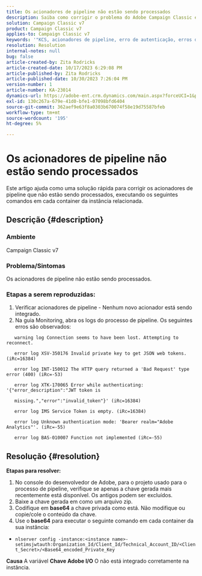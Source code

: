 ```yaml
---
title: Os acionadores de pipeline não estão sendo processados
description: Saiba como corrigir o problema do Adobe Campaign Classic em que os acionadores de pipeline não estão sendo processados.
solution: Campaign Classic v7
product: Campaign Classic v7
applies-to: Campaign Classic v7
keywords: '"KCS, acionadores de pipeline, erro de autenticação, erros de log de pipeline. '''
resolution: Resolution
internal-notes: null
bug: false
article-created-by: Zita Rodricks
article-created-date: 10/17/2023 6:29:08 PM
article-published-by: Zita Rodricks
article-published-date: 10/30/2023 7:26:04 PM
version-number: 1
article-number: KA-23014
dynamics-url: https://adobe-ent.crm.dynamics.com/main.aspx?forceUCI=1&pagetype=entityrecord&etn=knowledgearticle&id=38b6740c-1b6d-ee11-8df0-6045bd006239
exl-id: 130c267a-679e-41d0-bfe1-07098bfd6404
source-git-commit: 362aef9e63f8a0303b670074f58e19d75587bfeb
workflow-type: tm+mt
source-wordcount: '195'
ht-degree: 5%

---
```


# Os acionadores de pipeline não estão sendo processados


Este artigo ajuda como uma solução rápida para corrigir os acionadores de pipeline que não estão sendo processados, executando os seguintes comandos em cada container da instância relacionada.

## Descrição {#description}


### <b>Ambiente</b>

Campaign Classic v7



### <b>Problema/Sintomas</b>

Os acionadores de pipeline não estão sendo processados.

### <b>Etapas a serem reproduzidas:</b>

1. Verificar acionadores de pipeline - Nenhum novo acionador está sendo integrado.
2. Na guia Monitoring, abra os logs do processo de pipeline. Os seguintes erros são observados:




`   warning log Connection seems to have been lost. Attempting to reconnect.`

`   error log XSV-350176 Invalid private key to get JSON web tokens. (iRc=16384)`

`   error log INT-150012 The HTTP query returned a 'Bad Request' type error (400) (iRc=-53)`

`   error log XTK-170065 Error while authenticating: '{"error_description":"JWT token is`

`   missing.","error":"invalid_token"}' (iRc=16384)`

`   error log IMS Service Token is empty. (iRc=16384)`

`   error log Unknown authentication mode: 'Bearer realm="Adobe Analytics"'. (iRc=-55)`

`   error log BAS-010007 Function not implemented (iRc=-55)`


## Resolução {#resolution}

<b>Etapas para resolver:</b>
1. No console do desenvolvedor de Adobe, para o projeto usado para o processo de pipeline, verifique se apenas a chave gerada mais recentemente está disponível. Os antigos podem ser excluídos.
2. Baixe a chave gerada em como um arquivo zip.
3. Codifique em <b>base64</b> a chave privada como está. Não modifique ou copie/cole o conteúdo da chave.
4. Use o<b> base64</b> para executar o seguinte comando em cada container da sua instância:


- `nlserver config -instance:<instance name>-setimsjwtauth:Organization_Id/Client_Id/Technical_Account_ID/<Client_Secret>/<Base64_encoded_Private_Key`

<b>Causa</b>
A variável <b>Chave Adobe I/O</b> O não está integrado corretamente na instância.

